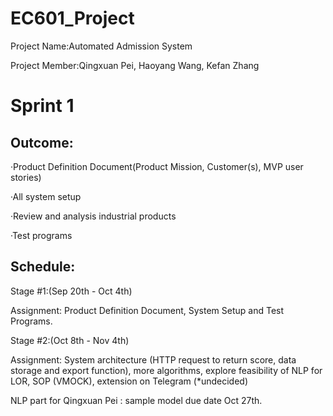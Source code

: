 # EC601_Project

Project Name:Automated Admission System

Project Member:Qingxuan Pei, Haoyang Wang, Kefan Zhang

# Sprint 1


## Outcome:

·Product Definition Document(Product Mission, Customer(s), MVP user stories)

·All system setup

·Review and analysis industrial products

·Test programs


## Schedule:


Stage #1:(Sep 20th - Oct 4th)

Assignment: Product Definition Document, System Setup and Test Programs.


Stage #2:(Oct 8th - Nov 4th)

Assignment: System architecture (HTTP request to return score, data storage and export function), more algorithms,
            explore feasibility of NLP for LOR, SOP (VMOCK), extension on Telegram (*undecided)
            
NLP part for Qingxuan Pei : sample model due date Oct 27th.


            

